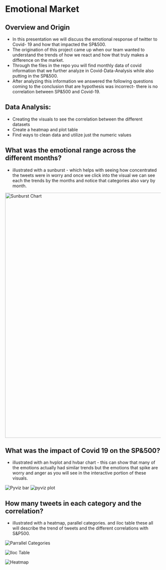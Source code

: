 # Emotional Market


## Overview and Origin

* In this presentation we will discuss the emotional response of twitter to Covid- 19 and how that impacted the SP&500. 
* The origination of this project came up when our team wanted to understand the trends of how we react and how that truly makes a difference on the market. 
* Through the files in the repo you will find monthly data of covid information that we further analyze in Covid-Data-Analysis while also putting in the SP&500.
* After analyzing this information we answered the following questions coming to the conclusion that are hypothesis was incorrect- there is no correlation between SP&500 and Covid-19.


## Data Analysis:
* Creating the visuals to see the correlation between the different datasets 
* Create a heatmap and plot table 
* Find ways to clean data and utilize just the numeric values

## What was the emotional range across the different months? 

* illustrated with a sunburst - which helps with seeing how concentrated the tweets were in worry and once we click into the visual we can see each the trends by the months and notice that categories also vary by month. 


<img width="794" alt="Sunburst Chart" src="https://user-images.githubusercontent.com/78457752/114251791-fbcb0680-9967-11eb-8fcb-81da1c09a333.png">

## What was the impact of Covid 19 on the SP&500? 
* illustrated with an hvplot and hvbar chart - this can show that many of the emotions actually had similar trends but the emotions that spike are worry and anger as you will see in the interactive portion of these visuals.


![Pyviz bar](https://user-images.githubusercontent.com/78457752/114251757-d938ed80-9967-11eb-98aa-f17636efcaf3.png)
![pyviz plot](https://user-images.githubusercontent.com/78457752/114251774-e81fa000-9967-11eb-99da-cd1f46addb52.png)


## How many tweets in each category and the correlation?
* illustrated with a heatmap, parallel categories. and iloc table these all will describe the trend of tweets and the different correlations with S&P500.

![Parrallel Categories](https://user-images.githubusercontent.com/78457752/114253228-fb823980-996e-11eb-80ee-e895201ebdca.png)

![Iloc Table](https://user-images.githubusercontent.com/78457752/114253212-e0afc500-996e-11eb-9fd8-42ccd71ff0fa.png)


![Heatmap](https://user-images.githubusercontent.com/78457752/114251747-cde5c200-9967-11eb-8a2a-c2200a1ab8f9.png)


